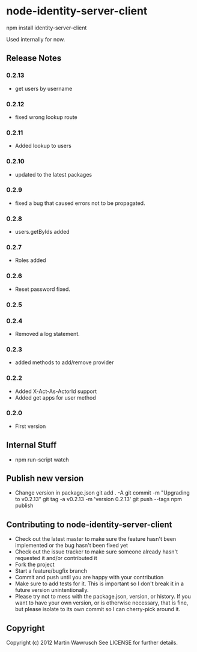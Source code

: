 node-identity-server-client
===========================

npm install identity-server-client

Used internally for now. 

## Release Notes

### 0.2.13
* get users by username

### 0.2.12
* fixed wrong lookup route

### 0.2.11
* Added lookup to users

### 0.2.10
* updated to the latest packages

### 0.2.9
* fixed a bug that caused errors not to be propagated.

### 0.2.8
* users.getByIds added

### 0.2.7
* Roles added

### 0.2.6
* Reset password fixed.

### 0.2.5
### 0.2.4
* Removed a log statement.

### 0.2.3
* added methods to add/remove provider

### 0.2.2
* Added X-Act-As-ActorId support
* Added get apps for user method

### 0.2.0

* First version

## Internal Stuff

* npm run-script watch

## Publish new version

* Change version in package.json
git add . -A
git commit -m "Upgrading to v0.2.13"
git tag -a v0.2.13 -m 'version 0.2.13'
git push --tags
npm publish

## Contributing to node-identity-server-client
 
* Check out the latest master to make sure the feature hasn't been implemented or the bug hasn't been fixed yet
* Check out the issue tracker to make sure someone already hasn't requested it and/or contributed it
* Fork the project
* Start a feature/bugfix branch
* Commit and push until you are happy with your contribution
* Make sure to add tests for it. This is important so I don't break it in a future version unintentionally.
* Please try not to mess with the package.json, version, or history. If you want to have your own version, or is otherwise necessary, that is fine, but please isolate to its own commit so I can cherry-pick around it.

## Copyright

Copyright (c) 2012 Martin Wawrusch See LICENSE for
further details.


